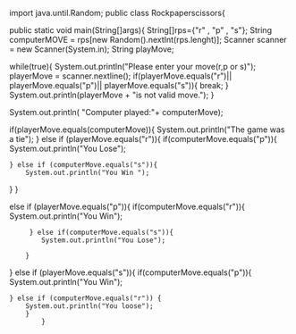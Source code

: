 import java.until.Random; 
 public class Rockpaperscissors{


 public static void main(String[]args){
String[]rps={"r" , "p" , "s"};
String computerMOVE = rps[new Random().nextInt(rps.lenght)];
Scanner scanner = new Scanner(System.in);
String playMove;




while(true){
System.out.println("Please  enter your move(r,p or s)");
 playerMove = scanner.nextline();
if(playerMove.equals("r")|| playerMove.equals("p")|| playerMove.equals("s")){
    break;
}
System.out.println(playerMove + "is not valid move.");
}

System.out.println( "Computer played:"+ computerMove);

if(playerMove.equals(computerMove)){
    System.out.println("The game was a tie");
}
else if (playerMove.equals("r")){
    if(computerMove.equals("p")){
        System.out.println("You Lose");
         
    } else if (computerMove.equals("s")){
        System.out.println("You Win ");
}
}

else if (playerMove.equals("p")){
    if(computerMove.equals("r")){
        System.out.println("You Win");
        
         } else if(computerMove.equals("s")){
            System.out.println("You Lose");
          
        }
}
else if (playerMove.equals("s")){
    if(computerMove.equals("p")){
        System.out.println("You Win");

    } else if (computerMove.equals("r")) {
        System.out.println("You loose");
        }
            }
            


